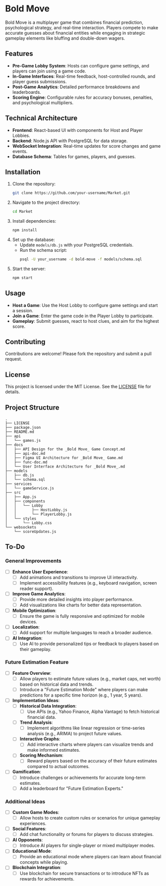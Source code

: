# Bold Move

Bold Move is a multiplayer game that combines financial prediction, psychological strategy, and real-time interaction. Players compete to make accurate guesses about financial entities while engaging in strategic gameplay elements like bluffing and double-down wagers.

## Features
- **Pre-Game Lobby System**: Hosts can configure game settings, and players can join using a game code.
- **In-Game Interfaces**: Real-time feedback, host-controlled rounds, and player guess submissions.
- **Post-Game Analytics**: Detailed performance breakdowns and leaderboards.
- **Scoring Engine**: Configurable rules for accuracy bonuses, penalties, and psychological multipliers.

## Technical Architecture
- **Frontend**: React-based UI with components for Host and Player Lobbies.
- **Backend**: Node.js API with PostgreSQL for data storage.
- **WebSocket Integration**: Real-time updates for score changes and game events.
- **Database Schema**: Tables for games, players, and guesses.

## Installation
1. Clone the repository:
   ```bash
   git clone https://github.com/your-username/Market.git
   ```
2. Navigate to the project directory:
   ```bash
   cd Market
   ```
3. Install dependencies:
   ```bash
   npm install
   ```
4. Set up the database:
   - Update `models/db.js` with your PostgreSQL credentials.
   - Run the schema script:
     ```bash
     psql -U your_username -d bold-move -f models/schema.sql
     ```
5. Start the server:
   ```bash
   npm start
   ```

## Usage
- **Host a Game**: Use the Host Lobby to configure game settings and start a session.
- **Join a Game**: Enter the game code in the Player Lobby to participate.
- **Gameplay**: Submit guesses, react to host clues, and aim for the highest score.

## Contributing
Contributions are welcome! Please fork the repository and submit a pull request.

## License

This project is licensed under the MIT License. See the [LICENSE](./LICENSE) file for details.

## Project Structure
```
.
├── LICENSE
├── package.json
├── README.md
├── api
│   └── games.js
├── docs
│   ├── API Design for the _Bold Move_ Game Concept.md
│   ├── api-doc.md
│   ├── Figma UI Architecture for _Bold Move_ Game.md
│   ├── func-doc.md
│   └── User Interface Architecture for _Bold Move_.md
├── models
│   ├── db.js
│   └── schema.sql
├── services
│   └── gameService.js
├── src
│   ├── App.js
│   ├── components
│   │   └── Lobby
│   │       ├── HostLobby.js
│   │       └── PlayerLobby.js
│   └── styles
│       └── Lobby.css
└── websockets
    └── scoreUpdates.js
```

## To-Do

### General Improvements
- [ ] **Enhance User Experience**:
  - [ ] Add animations and transitions to improve UI interactivity.
  - [ ] Implement accessibility features (e.g., keyboard navigation, screen reader support).
- [ ] **Improve Game Analytics**:
  - [ ] Provide more detailed insights into player performance.
  - [ ] Add visualizations like charts for better data representation.
- [ ] **Mobile Optimization**:
  - [ ] Ensure the game is fully responsive and optimized for mobile devices.
- [ ] **Localization**:
  - [ ] Add support for multiple languages to reach a broader audience.
- [ ] **AI Integration**:
  - [ ] Use AI to provide personalized tips or feedback to players based on their gameplay.

### Future Estimation Feature
- [ ] **Feature Overview**:
  - [ ] Allow players to estimate future values (e.g., market caps, net worth) based on historical data and trends.
  - [ ] Introduce a "Future Estimation Mode" where players can make predictions for a specific time horizon (e.g., 1 year, 5 years).
- [ ] **Implementation Ideas**:
  - [ ] **Historical Data Integration**:
    - [ ] Use APIs (e.g., Yahoo Finance, Alpha Vantage) to fetch historical financial data.
  - [ ] **Trend Analysis**:
    - [ ] Implement algorithms like linear regression or time-series analysis (e.g., ARIMA) to project future values.
  - [ ] **Interactive Graphs**:
    - [ ] Add interactive charts where players can visualize trends and make informed estimates.
  - [ ] **Scoring Mechanism**:
    - [ ] Reward players based on the accuracy of their future estimates compared to actual outcomes.
- [ ] **Gamification**:
  - [ ] Introduce challenges or achievements for accurate long-term estimates.
  - [ ] Add a leaderboard for "Future Estimation Experts."

### Additional Ideas
- [ ] **Custom Game Modes**:
  - [ ] Allow hosts to create custom rules or scenarios for unique gameplay experiences.
- [ ] **Social Features**:
  - [ ] Add chat functionality or forums for players to discuss strategies.
- [ ] **AI Opponents**:
  - [ ] Introduce AI players for single-player or mixed multiplayer modes.
- [ ] **Educational Mode**:
  - [ ] Provide an educational mode where players can learn about financial concepts while playing.
- [ ] **Blockchain Integration**:
  - [ ] Use blockchain for secure transactions or to introduce NFTs as rewards for achievements.